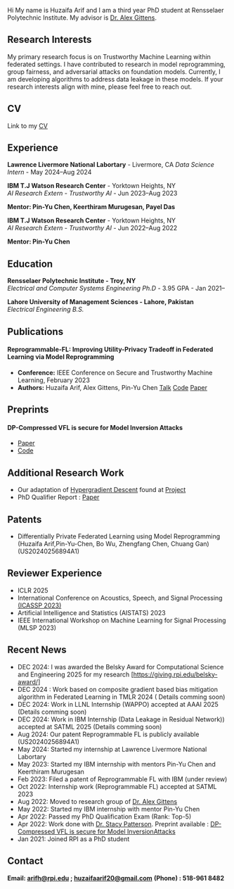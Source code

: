 Hi My name is Huzaifa Arif and I am a third year PhD student at Rensselaer Polytechnic Institute. My advisor is [Dr. Alex Gittens](http://www.cs.rpi.edu/~gittea/).




## Research Interests

My primary research focus is on Trustworthy Machine Learning within federated settings. I have contributed to research in model reprogramming, group fairness, and adversarial attacks on foundation models. Currently, I am developing algorithms to address data leakage in these models. If your research interests align with mine, please feel free to reach out.


## CV #

Link to my [CV](https://www.dropbox.com/scl/fi/vq2fqxi4tul7d1pdjwgm4/CV_Huzaifa_Arif_Public.pdf?rlkey=4usxwknyojxvpb3vyn424mo5a&st=g9n9ygrr&dl=0)


## Experience ####


**Lawrence Livermore National Labortary** - Livermore, CA
*Data Science Intern* - May 2024–Aug 2024

**IBM T.J Watson Research Center** - Yorktown Heights, NY  
*AI Research Extern - Trustworthy AI* - Jun 2023–Aug 2023

**Mentor: Pin-Yu Chen, Keerthiram Murugesan, Payel Das**


**IBM T.J Watson Research Center** - Yorktown Heights, NY  
*AI Research Extern - Trustworthy AI* - Jun 2022–Aug 2022

**Mentor: Pin-Yu Chen**


## Education ####


**Rensselaer Polytechnic Institute - Troy, NY**  
*Electrical and Computer Systems Engineering Ph.D* - 3.95 GPA - Jan 2021–



**Lahore University of Management Sciences - Lahore, Pakistan**  
*Electrical Engineering B.S.*   



## Publications ###

#### Reprogrammable-FL: Improving Utility-Privacy Tradeoff in Federated Learning via Model Reprogramming
- **Conference:** IEEE Conference on Secure and Trustworthy Machine Learning, February 2023
- **Authors:** Huzaifa Arif, Alex Gittens, Pin-Yu Chen
[Talk](https://www.youtube.com/watch?v=bKZUxkHUxAs) [Code](https://github.com/IBM/reprogrammble-FL) [Paper](https://openreview.net/forum?id=00EiAK1LHs)

## Preprints

#### DP-Compressed VFL is secure for Model Inversion Attacks

- [Paper](https://www.dropbox.com/scl/fi/n3ykn2rxktoynaeho1ghb/TMLR.pdf?rlkey=n5zad2hc5y6kedhqk4y7xpnyp&dl=0)
- [Code](https://github.com/Huzaifa-Arif/DP-Compressed-VFL-secure-MIA)




## Additional Research Work

- Our adaptation of [Hypergradient Descent](https://arxiv.org/abs/1703.04782) found at [Project](https://github.com/mohbattharani/Hypergradient-Descent/blob/main/README.md) 
- PhD Qualifier Report : [Paper](https://www.dropbox.com/scl/fi/p70zbxfxqzv8m2etexljg/RQE_final-1.pdf?rlkey=xb3txvm9jwpjper4v3eglq9fe&dl=0)




## Patents 

- Differentially Private Federated Learning using Model Reprogramming (Huzaifa Arif,Pin-Yu-Chen, Bo Wu, Zhengfang Chen,
Chuang Gan) (US20240256894A1)

## Reviewer Experience
- ICLR 2025
- International Conference on Acoustics, Speech, and Signal Processing [(ICASSP 2023)](https://www.dropbox.com/home?preview=ReviewerCertHuzaifaArif.pdf)
-  Artificial Intelligence and Statistics (AISTATS) 2023 
- IEEE International Workshop on Machine Learning for Signal Processing (MLSP 2023) 

## Recent News
- DEC 2024: I was awarded the Belsky Award for Computational Science and Engineering 2025 for my research [https://giving.rpi.edu/belsky-award/]
- DEC 2024 : Work based on composite gradient based bias mitigation algorithm in Federated Learning in TMLR 2024 ( Details comming soon)
- DEC 2024: Work in LLNL Internship (WAPPO) accepted at AAAI 2025 (Details comming soon)
- DEC 2024: Work in IBM Internship (Data Leakage in Residual Network)) accepted at SATML 2025 (Details comming soon)
- Aug 2024: Our patent Reprogrammable FL is publicly available (US20240256894A1)
- May 2024: Started my internship at Lawrence Livermore National Labortary
- May 2023: Started my IBM internship with mentors Pin-Yu Chen and Keerthiram Murugesan
- Feb 2023: Filed a patent of Reprogrammable FL with IBM (under review)
- Oct 2022: Internship work (Reprogrammable FL) accepted at SATML 2023
- Aug 2022: Moved to research group of [Dr. Alex Gittens](http://www.cs.rpi.edu/~gittea/)
- May 2022: Started my IBM internship with mentor Pin-Yu Chen
- Apr 2022: Passed my PhD Qualification Exam (Rank: Top-5)
- Apr 2022: Work done with [Dr. Stacy Patterson](https://rpi-sep.github.io). Preprint available : [DP-Compressed VFL is secure for Model InversionAttacks](https://github.com/Huzaifa-Arif/DP-Compressed-VFL-secure-MIA)
- Jan 2021: Joined RPI as a PhD student

## Contact

**Email: arifh@rpi.edu ; huzaifaarif20@gmail.com**
**(Phone) : 518-961 8482**










